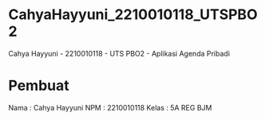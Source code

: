 # CahyaHayyuni_2210010118_UTSPBO2
 Cahya Hayyuni - 2210010118 - UTS PBO2 - Aplikasi Agenda Pribadi 

 # Pembuat
 Nama : Cahya Hayyuni
 NPM  : 2210010118
 Kelas : 5A REG BJM

